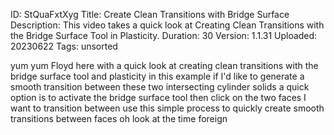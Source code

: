 ID: StQuaFxtXyg
Title: Create Clean Transitions with Bridge Surface
Description: This video takes a quick look at Creating Clean Transitions with the Bridge Surface Tool in Plasticity.
Duration: 30
Version: 1.1.31
Uploaded: 20230622
Tags: unsorted

yum yum Floyd here with a quick look at
creating clean transitions with the
bridge surface tool and plasticity in
this example if I'd like to generate a
smooth transition between these two
intersecting cylinder solids a quick
option is to activate the bridge surface
tool then click on the two faces I want
to transition between use this simple
process to quickly create smooth
transitions between faces oh look at the
time
foreign

